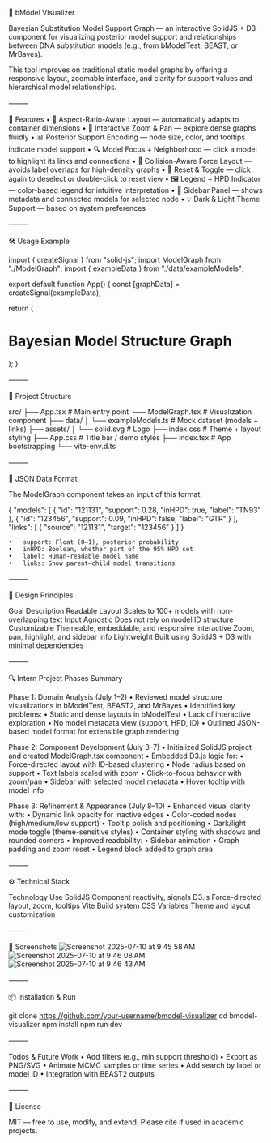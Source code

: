 🧬 bModel Visualizer

Bayesian Substitution Model Support Graph — an interactive SolidJS + D3 component for visualizing posterior model support and relationships between DNA substitution models (e.g., from bModelTest, BEAST, or MrBayes).

This tool improves on traditional static model graphs by offering a responsive layout, zoomable interface, and clarity for support values and hierarchical model relationships.

⸻

📌 Features
	•	📐 Aspect-Ratio-Aware Layout — automatically adapts to container dimensions
	•	🧭 Interactive Zoom & Pan — explore dense graphs fluidly
	•	📊 Posterior Support Encoding — node size, color, and tooltips indicate model support
	•	🔍 Model Focus + Neighborhood — click a model to highlight its links and connections
	•	🧱 Collision-Aware Force Layout — avoids label overlaps for high-density graphs
	•	🧭 Reset & Toggle — click again to deselect or double-click to reset view
	•	🖼️ Legend + HPD Indicator — color-based legend for intuitive interpretation
	•	🧩 Sidebar Panel — shows metadata and connected models for selected node
	•	💡 Dark & Light Theme Support — based on system preferences

⸻

🛠️ Usage Example

import { createSignal } from "solid-js";
import ModelGraph from "./ModelGraph";
import { exampleData } from "./data/exampleModels";

export default function App() {
  const [graphData] = createSignal(exampleData);

  return (
    <main>
      <h1>Bayesian Model Structure Graph</h1>
      <ModelGraph
        data={graphData()}
        width={960}
        height={600}
        showSidebar={true}
        aspect={2}
      />
    </main>
  );
}


⸻

📁 Project Structure

src/
├── App.tsx              # Main entry point
├── ModelGraph.tsx       # Visualization component
├── data/
│   └── exampleModels.ts # Mock dataset (models + links)
├── assets/
│   └── solid.svg        # Logo
├── index.css            # Theme + layout styling
├── App.css              # Title bar / demo styles
├── index.tsx            # App bootstrapping
└── vite-env.d.ts


⸻

🧩 JSON Data Format

The ModelGraph component takes an input of this format:

{
  "models": [
    { "id": "121131", "support": 0.28, "inHPD": true, "label": "TN93" },
    { "id": "123456", "support": 0.09, "inHPD": false, "label": "GTR" }
  ],
  "links": [
    { "source": "121131", "target": "123456" }
  ]
}

	•	support: Float (0–1), posterior probability
	•	inHPD: Boolean, whether part of the 95% HPD set
	•	label: Human-readable model name
	•	links: Show parent–child model transitions

⸻

🎯 Design Principles

Goal	Description
Readable Layout	Scales to 100+ models with non-overlapping text
Input Agnostic	Does not rely on model ID structure
Customizable	Themeable, embeddable, and responsive
Interactive	Zoom, pan, highlight, and sidebar info
Lightweight	Built using SolidJS + D3 with minimal dependencies


⸻

🔍 Intern Project Phases Summary

Phase 1: Domain Analysis (July 1–2)
	•	Reviewed model structure visualizations in bModelTest, BEAST2, and MrBayes
	•	Identified key problems:
	•	Static and dense layouts in bModelTest
	•	Lack of interactive exploration
	•	No model metadata view (support, HPD, ID)
	•	Outlined JSON-based model format for extensible graph rendering

Phase 2: Component Development (July 3–7)
	•	Initialized SolidJS project and created ModelGraph.tsx component
	•	Embedded D3.js logic for:
	•	Force-directed layout with ID-based clustering
	•	Node radius based on support
	•	Text labels scaled with zoom
	•	Click-to-focus behavior with zoom/pan
	•	Sidebar with selected model metadata
	•	Hover tooltip with model info

Phase 3: Refinement & Appearance (July 8–10)
	•	Enhanced visual clarity with:
	•	Dynamic link opacity for inactive edges
	•	Color-coded nodes (high/medium/low support)
	•	Tooltip polish and positioning
	•	Dark/light mode toggle (theme-sensitive styles)
	•	Container styling with shadows and rounded corners
	•	Improved readability:
	•	Sidebar animation
	•	Graph padding and zoom reset
	•	Legend block added to graph area

⸻

⚙️ Technical Stack

Technology	Use
SolidJS	Component reactivity, signals
D3.js	Force-directed layout, zoom, tooltips
Vite	Build system
CSS Variables	Theme and layout customization


⸻

📸 Screenshots
![Screenshot 2025-07-10 at 9 45 58 AM](https://github.com/user-attachments/assets/1b254175-98d5-4f0c-9d2a-a22feac81332)
![Screenshot 2025-07-10 at 9 46 08 AM](https://github.com/user-attachments/assets/27d3bf30-bd1d-480b-ae98-327404b458b9)
![Screenshot 2025-07-10 at 9 46 43 AM](https://github.com/user-attachments/assets/2885de35-8269-4503-b83b-152b70ad3c3e)


⸻

📦 Installation & Run

git clone https://github.com/your-username/bmodel-visualizer
cd bmodel-visualizer
npm install
npm run dev


⸻

 Todos & Future Work
	•	Add filters (e.g., min support threshold)
	•	Export as PNG/SVG
	•	Animate MCMC samples or time series
	•	Add search by label or model ID
	•	Integration with BEAST2 outputs

⸻

📄 License

MIT — free to use, modify, and extend. Please cite if used in academic projects.

